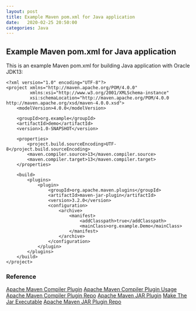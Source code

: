 ```yaml
---
layout: post
title: Example Maven pom.xml for Java application
date:   2020-02-25 20:50:00
categories: Java
---
```


## Example Maven pom.xml for Java application

This is an example Maven pom.xml for building Java application with Oracle JDK13:

```
<?xml version="1.0" encoding="UTF-8"?>
<project xmlns="http://maven.apache.org/POM/4.0.0"
         xmlns:xsi="http://www.w3.org/2001/XMLSchema-instance"
         xsi:schemaLocation="http://maven.apache.org/POM/4.0.0 http://maven.apache.org/xsd/maven-4.0.0.xsd">
    <modelVersion>4.0.0</modelVersion>

    <groupId>org.example</groupId>
    <artifactId>demo</artifactId>
    <version>1.0-SNAPSHOT</version>

    <properties>
        <project.build.sourceEncoding>UTF-8</project.build.sourceEncoding>
        <maven.compiler.source>13</maven.compiler.source>
        <maven.compiler.target>13</maven.compiler.target>
    </properties>

    <build>
        <plugins>
            <plugin>
                <groupId>org.apache.maven.plugins</groupId>
                <artifactId>maven-jar-plugin</artifactId>
                <version>3.2.0</version>
                <configuration>
                    <archive>
                        <manifest>
                            <addClasspath>true</addClasspath>
                            <mainClass>org.example.Demo</mainClass>
                        </manifest>
                    </archive>
                </configuration>
            </plugin>
        </plugins>
    </build>
</project>
```

### Reference
[Apache Maven Compiler Plugin](http://maven.apache.org/plugins/maven-compiler-plugin/index.html)
[Apache Maven Compiler Plugin Usage](http://maven.apache.org/plugins/maven-compiler-plugin/examples/set-compiler-source-and-target.html)
[Apache Maven Compiler Plugin Repo](https://mvnrepository.com/artifact/org.apache.maven.plugins/maven-compiler-plugin)
[Apache Maven JAR Plugin](https://maven.apache.org/plugins/maven-jar-plugin/)
[Make The Jar Executable](http://maven.apache.org/shared/maven-archiver/examples/classpath.html#Make)
[Apache Maven JAR Plugin Repo](https://mvnrepository.com/artifact/org.apache.maven.plugins/maven-jar-plugin)
